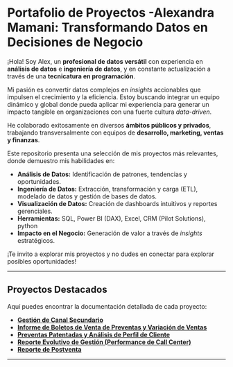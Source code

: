 # Portafolio de Proyectos -Alexandra Mamani: Transformando Datos en Decisiones de Negocio

¡Hola! Soy Alex, un **profesional de datos versátil** con experiencia en **análisis de datos** e **ingeniería de datos**, y en constante actualización a través de una **tecnicatura en programación**.

Mi pasión es convertir datos complejos en *insights* accionables que impulsen el crecimiento y la eficiencia. Estoy buscando integrar un equipo dinámico y global donde pueda aplicar mi experiencia para generar un impacto tangible en organizaciones con una fuerte cultura *data-driven*.

He colaborado exitosamente en diversos **ámbitos públicos y privados**, trabajando transversalmente con equipos de **desarrollo, marketing, ventas y finanzas**.

Este repositorio presenta una selección de mis proyectos más relevantes, donde demuestro mis habilidades en:
- **Análisis de Datos:** Identificación de patrones, tendencias y oportunidades.
- **Ingeniería de Datos:** Extracción, transformación y carga (ETL), modelado de datos y gestión de bases de datos.
- **Visualización de Datos:** Creación de dashboards intuitivos y reportes gerenciales.
- **Herramientas:** SQL, Power BI (DAX), Excel, CRM (Pilot Solutions), python
- **Impacto en el Negocio:** Generación de valor a través de *insights* estratégicos.

¡Te invito a explorar mis proyectos y no dudes en conectar para explorar posibles oportunidades!

---

## Proyectos Destacados

Aquí puedes encontrar la documentación detallada de cada proyecto:

* [**Gestión de Canal Secundario**](proyectos/gestion_canal_secundario.md)
* [**Informe de Boletos de Venta de Preventas y Variación de Ventas**](proyectos/ventas_preventas_variacion.md)
* [**Preventas Patentadas y Análisis de Perfil de Cliente**](proyectos/preventas-patentadas.md)
* [**Reporte Evolutivo de Gestión (Performance de Call Center)**](proyectos/reporte-evolutivo-gestion.md)
* [**Reporte de Postventa**](proyectos/reporte-postventa.md)

---